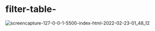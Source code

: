 # filter-table-


![screencapture-127-0-0-1-5500-index-html-2022-02-23-01_48_12](https://user-images.githubusercontent.com/87890728/155213707-d1bcd235-9dd6-46ae-a73e-b910700ab350.png)

